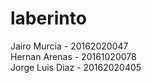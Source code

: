 # laberinto
Jairo Murcia - 20162020047<br>
Hernan Arenas - 20161020078<br>
Jorge Luis Diaz - 20162020405

